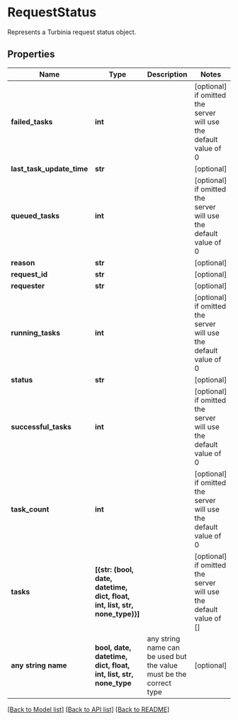 # RequestStatus

Represents a Turbinia request status object.

## Properties
Name | Type | Description | Notes
------------ | ------------- | ------------- | -------------
**failed_tasks** | **int** |  | [optional]  if omitted the server will use the default value of 0
**last_task_update_time** | **str** |  | [optional] 
**queued_tasks** | **int** |  | [optional]  if omitted the server will use the default value of 0
**reason** | **str** |  | [optional] 
**request_id** | **str** |  | [optional] 
**requester** | **str** |  | [optional] 
**running_tasks** | **int** |  | [optional]  if omitted the server will use the default value of 0
**status** | **str** |  | [optional] 
**successful_tasks** | **int** |  | [optional]  if omitted the server will use the default value of 0
**task_count** | **int** |  | [optional]  if omitted the server will use the default value of 0
**tasks** | **[{str: (bool, date, datetime, dict, float, int, list, str, none_type)}]** |  | [optional]  if omitted the server will use the default value of []
**any string name** | **bool, date, datetime, dict, float, int, list, str, none_type** | any string name can be used but the value must be the correct type | [optional]

[[Back to Model list]](../README.md#documentation-for-models) [[Back to API list]](../README.md#documentation-for-api-endpoints) [[Back to README]](../README.md)


